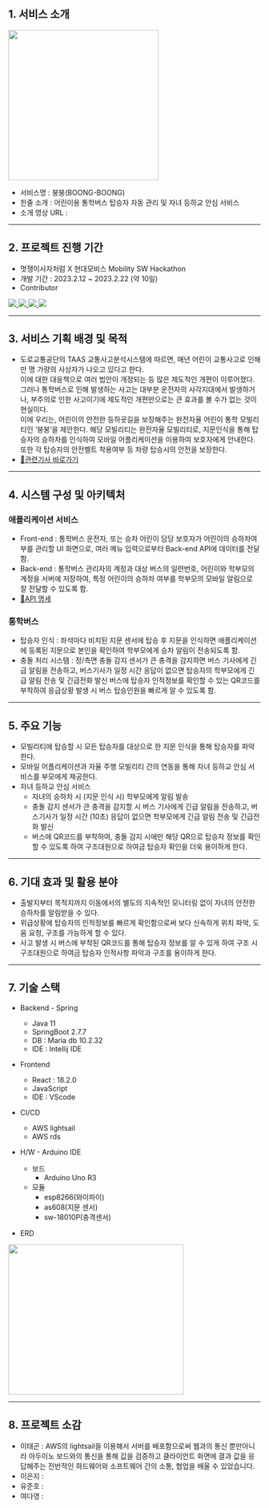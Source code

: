 ## 1. 서비스 소개
<img src="https://user-images.githubusercontent.com/102223636/220829672-61f0b61a-7ea9-46af-b88f-e313ef027550.png" width="300" height="300"/>

* 서비스명 : 붕붕(BOONG-BOONG)
* 한줄 소개 : 어린이용 통학버스 탑승자 자동 관리 및 자녀 등하교 안심 서비스 <br>
* 소개 영상 URL : <br>

---

## 2. 프로젝트 진행 기간
* 멋쟁이사자처럼 X 현대모비스 Mobility SW Hackathon <br>
* 개발 기간 : 2023.2.12 ~ 2023.2.22 (약 10일) <br>
* Contributor<br>
<a href="https://github.com/taegon98/Hyundai-Mobis_Galloper/graphs/contributors">
  <img src="https://contrib.rocks/image?repo=taegon98/Hyundai-Mobis_Galloper" />
</a>
<a href="https://github.com/Leeeeunji/algorithms/graphs/contributors">
  <img src="https://contrib.rocks/image?repo=Leeeeunji/algorithms" />
</a>
<a href="https://github.com/Yodayeong/TIL/graphs/contributors">
  <img src="https://contrib.rocks/image?repo=Yodayeong/TIL" />
</a>
<a href="https://github.com/yoo0221/resume/graphs/contributors">
  <img src="https://contrib.rocks/image?repo=yoo0221/resume" />
</a>

---

## 3. 서비스 기획 배경 및 목적
* 도로교통공단의 TAAS 교통사고분석시스템에 따르면, 매년 어린이 교통사고로 인해 만 명 가량의 사상자가 나오고 있다고 한다.<br>
이에 대한 대응책으로 여러 법안이 개정되는 등 많은 제도적인 개편이 이루어졌다.<br>
그러나 통학버스로 인해 발생하는 사고는 대부분 운전자의 사각지대에서 발생하거나, 부주의로 인한 사고이기에 제도적인 개편만으로는 큰 효과를 볼 수가 없는 것이 현실이다. <br>
이에 우리는, 어린이의 안전한 등하굣길을 보장해주는 완전자율 어린이 통학 모빌리티인 ‘붕붕’을 제안한다. 해당 모빌리티는 완전자율 모빌리티로, 지문인식을 통해 탑승자의 승하차를 인식하여 모바일 어플리케이션을 이용하여 보호자에게 안내한다. 또한 각 탑승자의 안전벨트 착용여부 등 차량 탑승시의 안전을 보장한다.<br>
* [🔗관련기사 바로가기](https://www.donga.com/news/Society/article/all/20220714/114441208/1)
---
## 4. 시스템 구성 및 아키텍처
### 애플리케이션 서비스
* Front-end : 통학버스 운전자, 또는 승차 어린이 담당 보호자가 어린이의 승하차여부를 관리할 UI 화면으로, 여러 메뉴 입력으로부터 Back-end API에 데이터를 전달함.
* Back-end : 통학버스 관리자의 계정과 대상 버스의 일련번호, 어린이와 학부모의 계정을 서버에 저장하여, 특정 어린이의 승하차 여부를 학부모의 모바일 알림으로 잘 전달할 수 있도록 함.<br>
* [🔗API 명세](https://www.notion.so/API-f49199c0d8fb492a9c6a16155d655ef1) 
### 통학버스
* 탑승자 인식 : 좌석마다 비치된 지문 센서에 탑승 후 지문을 인식하면 애플리케이션에 등록된 지문으로 본인을 확인하여 학부모에게 승차 알림이 전송되도록 함.
* 충돌 처리 시스템 : 정/측면 충돌 감지 센서가 큰 충격을 감지하면 버스 기사에게 긴급 알림을 전송하고, 버스기사가 일정 시간 응답이 없으면 탑승자의 학부모에게 긴급 알림 전송 및 긴급전화 발신
버스에 탑승자 인적정보를 확인할 수 있는 QR코드를 부착하여 응급상황 발생 시 버스 탑승인원을 빠르게 알 수 있도록 함.
---
## 5. 주요 기능
* 모빌리티에 탑승할 시 모든 탑승자를 대상으로 한 지문 인식을 통해 탑승자를 파악한다.
* 모바일 어플리케이션과 자율 주행 모빌리티 간의 연동을 통해 자녀 등하교 안심 서비스를 부모에게 제공한다.
* 자녀 등하교 안심 서비스
  - 자녀의 승하차 시 (지문 인식 시) 학부모에게 알림 발송
  - 충돌 감지 센서가 큰 충격을 감지할 시 버스 기사에게 긴급 알림을 전송하고, 버스기사가 일정 시간 (10초) 응답이 없으면 학부모에게 긴급 알림 전송 및 긴급전화 발신
  - 버스에 QR코드를 부착하여, 충돌 감지 시에만 해당 QR으로 탑승자 정보를 확인할 수 있도록 하여 구조대원으로 하여금 탑승자 확인을 더욱 용이하게 한다.
---
## 6. 기대 효과 및 활용 분야
* 출발지부터 목적지까지 이동에서의 별도의 지속적인 모니터링 없이 자녀의 안전한 승하차를 알림받을 수 있다.
* 위급상황에 탑승자의 인적정보를 빠르게 확인함으로써 보다 신속하게 위치 파악, 도움 요청, 구조를 가능하게 할 수 있다.
* 사고 발생 시 버스에 부착된 QR코드를 통해 탑승자 정보를 알 수 있게 하여 구조 시 구조대원으로 하여금 탑승자 인적사항 파악과 구조를 용이하게 한다.
---
## 7. 기술 스택
* Backend - Spring
  - Java 11
  - SpringBoot 2.7.7
  - DB : Maria db 10.2.32
  - IDE : Intellij IDE

* Frontend
  - React : 18.2.0
  - JavaScript
  - IDE : VScode

* CI/CD
  - AWS lightsail
  - AWS rds

* H/W - Arduino IDE
  - 보드
    - Arduino Uno R3
  - 모듈
    - esp8266(와이파이)
    - as608(지문 센서)
    - sw-18010P(충격센서)
* ERD
<img src="https://user-images.githubusercontent.com/102223636/220561244-ab2b870e-256d-4bb4-a829-6e69b08f2f00.png" width="350" height="300"/>

---
## 8. 프로젝트 소감
* 이태곤 : AWS의 lightsail을 이용해서 서버를 배포함으로써 웹과의 통신 뿐만아니라 아두이노 보드와의 통신을 통해 값을 검증하고 클라이언트 화면에  결과 값을 응답해주는 전반적인 하드웨어와 소프트웨어 간의 소통, 협업을 배울 수 있었습니다.
* 이은지 :
* 유준호 : 
* 여다영 :  
